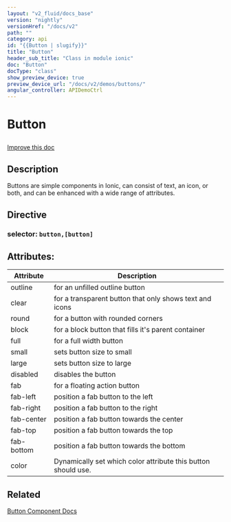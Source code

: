 ```yaml
---
layout: "v2_fluid/docs_base"
version: "nightly"
versionHref: "/docs/v2"
path: ""
category: api
id: "{{Button | slugify}}"
title: "Button"
header_sub_title: "Class in module ionic"
doc: "Button"
docType: "class"
show_preview_device: true
preview_device_url: "/docs/v2/demos/buttons/"
angular_controller: APIDemoCtrl 
---
```










<h1 class="api-title">


Button






</h1>

<a class="improve-component-docs" href='http://github.com/driftyco/ionic2/edit/master/ionic/components/button/button.ts#L3'>
Improve this doc
</a> 






<!-- description -->
<h2>Description</h2>

<p>Buttons are simple components in Ionic, can consist of text, an icon, or both, and can be enhanced with a wide range of attributes.</p>


<h2>Directive</h2>
<h3>selector: <code>button,[button]</code></h3>
<!-- @usage tag -->


<!-- @property tags -->

<h2>Attributes:</h2>
<table class="table" style="margin:0;">
<thead>
<tr>
<th>Attribute</th>



































<th>Description</th>
</tr>
</thead>
<tbody>

<tr>
<td>
outline
</td>



<td>
for an unfilled outline button
</td>
</tr>

<tr>
<td>
clear
</td>



<td>
for a transparent button that only shows text and icons
</td>
</tr>

<tr>
<td>
round
</td>



<td>
for a button with rounded corners
</td>
</tr>

<tr>
<td>
block
</td>



<td>
for a block button that fills it's parent container
</td>
</tr>

<tr>
<td>
full
</td>



<td>
for a full width button
</td>
</tr>

<tr>
<td>
small
</td>



<td>
sets button size to small
</td>
</tr>

<tr>
<td>
large
</td>



<td>
sets button size to large
</td>
</tr>

<tr>
<td>
disabled
</td>



<td>
disables the button
</td>
</tr>

<tr>
<td>
fab
</td>



<td>
for a floating action button
</td>
</tr>

<tr>
<td>
fab-left
</td>



<td>
position a fab button to the left
</td>
</tr>

<tr>
<td>
fab-right
</td>



<td>
position a fab button to the right
</td>
</tr>

<tr>
<td>
fab-center
</td>



<td>
position a fab button towards the center
</td>
</tr>

<tr>
<td>
fab-top
</td>



<td>
position a fab button towards the top
</td>
</tr>

<tr>
<td>
fab-bottom
</td>



<td>
position a fab button towards the bottom
</td>
</tr>

<tr>
<td>
color
</td>



<td>
Dynamically set which color attribute this button should use.
</td>
</tr>

</tbody>
</table>


<!-- methods on the class --><!-- related link -->

<h2>Related</h2>

<a href='/docs/v2/components#buttons'>Button Component Docs</a><!-- end content block -->


<!-- end body block -->

